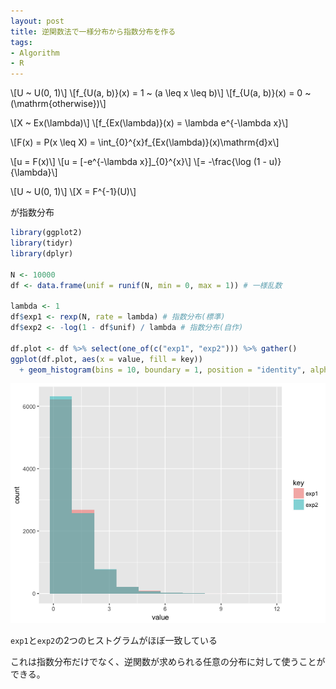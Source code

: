 ```yaml
---
layout: post
title: 逆関数法で一様分布から指数分布を作る
tags:
- Algorithm
- R
---
```


\\[U \~ U(0, 1)\\]
\\[f_{U(a, b)}(x) = 1 ~ (a \leq x \leq b)\\]
\\[f_{U(a, b)}(x) = 0 ~ (\mathrm{otherwise})\\]

\\[X \~ Ex(\lambda)\\]
\\[f_{Ex(\lambda)}(x) = \lambda e^{-\lambda x}\\]

\\[F(x) = P(x \leq X) = \int_{0}^{x}f_{Ex(\lambda)}(x)\mathrm{d}x\\]

\\[u = F(x)\\]
\\[u = [-e^{-\lambda x}]_{0}^{x}\\]
\\[= -\frac{\log (1 - u)}{\lambda}\\]

\\[U \~ U(0, 1)\\]
\\[X = F^{-1}(U)\\]

が指数分布

```r
library(ggplot2)
library(tidyr)
library(dplyr)

N <- 10000
df <- data.frame(unif = runif(N, min = 0, max = 1)) # 一様乱数

lambda <- 1
df$exp1 <- rexp(N, rate = lambda) # 指数分布(標準)
df$exp2 <- -log(1 - df$unif) / lambda # 指数分布(自作)

df.plot <- df %>% select(one_of(c("exp1", "exp2"))) %>% gather()
ggplot(df.plot, aes(x = value, fill = key))
  + geom_histogram(bins = 10, boundary = 1, position = "identity", alpha = 0.5)
```

![/img/post/2017-07-22-rexp-hist.png](/img/post/2017-07-22-rexp-hist.png)

`exp1`と`exp2`の2つのヒストグラムがほぼ一致している


これは指数分布だけでなく、逆関数が求められる任意の分布に対して使うことができる。
